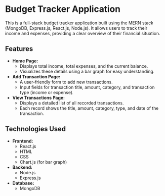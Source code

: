 # Budget Tracker Application

This is a full-stack budget tracker application built using the MERN stack (MongoDB, Express.js, React.js, Node.js). It allows users to track their income and expenses, providing a clear overview of their financial situation.

## Features

* **Home Page:**
    * Displays total income, total expenses, and the current balance.
    * Visualizes these details using a bar graph for easy understanding.
* **Add Transaction Page:**
    * A user-friendly form to add new transactions.
    * Input fields for transaction title, amount, category, and transaction type (income or expense).
* **View Transactions Page:**
    * Displays a detailed list of all recorded transactions.
    * Each record shows the title, amount, category, type, and date of the transaction.

## Technologies Used

* **Frontend:**
    * React.js
    * HTML
    * CSS
    * Chart.js (for bar graph)
* **Backend:**
    * Node.js
    * Express.js
* **Database:**
    * MongoDB


